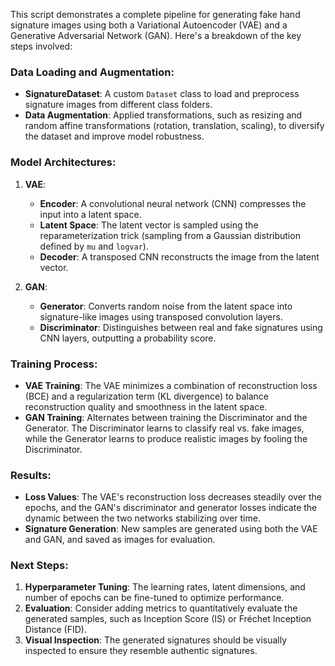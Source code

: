 This script demonstrates a complete pipeline for generating fake hand signature images using both a Variational Autoencoder (VAE) and a Generative Adversarial Network (GAN). Here's a breakdown of the key steps involved:

### Data Loading and Augmentation:
- **SignatureDataset**: A custom `Dataset` class to load and preprocess signature images from different class folders.
- **Data Augmentation**: Applied transformations, such as resizing and random affine transformations (rotation, translation, scaling), to diversify the dataset and improve model robustness.

### Model Architectures:
1. **VAE**:
   - **Encoder**: A convolutional neural network (CNN) compresses the input into a latent space.
   - **Latent Space**: The latent vector is sampled using the reparameterization trick (sampling from a Gaussian distribution defined by `mu` and `logvar`).
   - **Decoder**: A transposed CNN reconstructs the image from the latent vector.

2. **GAN**:
   - **Generator**: Converts random noise from the latent space into signature-like images using transposed convolution layers.
   - **Discriminator**: Distinguishes between real and fake signatures using CNN layers, outputting a probability score.

### Training Process:
- **VAE Training**: The VAE minimizes a combination of reconstruction loss (BCE) and a regularization term (KL divergence) to balance reconstruction quality and smoothness in the latent space.
- **GAN Training**: Alternates between training the Discriminator and the Generator. The Discriminator learns to classify real vs. fake images, while the Generator learns to produce realistic images by fooling the Discriminator.

### Results:
- **Loss Values**: The VAE's reconstruction loss decreases steadily over the epochs, and the GAN's discriminator and generator losses indicate the dynamic between the two networks stabilizing over time.
- **Signature Generation**: New samples are generated using both the VAE and GAN, and saved as images for evaluation.

### Next Steps:
1. **Hyperparameter Tuning**: The learning rates, latent dimensions, and number of epochs can be fine-tuned to optimize performance.
2. **Evaluation**: Consider adding metrics to quantitatively evaluate the generated samples, such as Inception Score (IS) or Fréchet Inception Distance (FID).
3. **Visual Inspection**: The generated signatures should be visually inspected to ensure they resemble authentic signatures.
